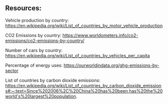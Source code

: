 ## Resources:

Vehicle production by country:
https://en.wikipedia.org/wiki/List_of_countries_by_motor_vehicle_production

CO2 Emissions by country:
	https://www.worldometers.info/co2-emissions/co2-emissions-by-country/

Number of cars by country:
	https://en.wikipedia.org/wiki/List_of_countries_by_vehicles_per_capita

Percentage of energy uses:
	https://ourworldindata.org/ghg-emissions-by-sector

List of countries by carbon dioxide emissions:
	https://en.wikipedia.org/wiki/List_of_countries_by_carbon_dioxide_emissions#:~:text=Since%202006%2C%20China%20has%20been,has%20the%20world's%20largest%20population.
